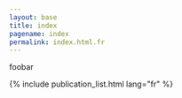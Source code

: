 ```yaml
---
layout: base
title: index
pagename: index
permalink: index.html.fr
---
```

foobar

{% include publication_list.html lang="fr" %}
